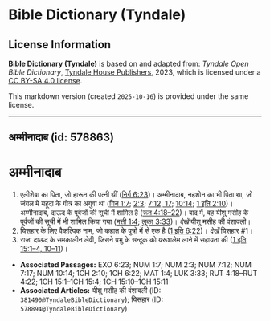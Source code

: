 # Bible Dictionary (Tyndale)

## License Information

**Bible Dictionary (Tyndale)** is based on and adapted from: _Tyndale Open Bible Dictionary_, [Tyndale House Publishers](https://tyndaleopenresources.com/), 2023, which is licensed under a [CC BY-SA 4.0 license](https://creativecommons.org/licenses/by-sa/4.0/legalcode.en).

This markdown version (created `2025-10-16`) is provided under the same license.



--------------------------------

## अम्मीनादाब (id: 578863)

अम्मीनादाब
==========

1. एलीशेबा का पिता, जो हारून की पत्नी थीं ([निर्ग 6:23](https://ref.ly/Exod6:23))। अम्मीनादाब, नहशोन का भी पिता था, जो जंगल में यहूदा के गोत्र का अगुवा था ([गिन 1:7](https://ref.ly/Num1:7); [2:3](https://ref.ly/Num2:3); [7:12, 17](https://ref.ly/Num7:12,Num7:17); [10:14](https://ref.ly/Num10:14); [1 इति 2:10](https://ref.ly/1Chr2:10))। अम्मीनादाब, दाऊद के पूर्वजों की सूची में शामिल है ([रूत 4:18–22](https://ref.ly/Ruth4:18-Ruth4:22))। बाद में, वह यीशु मसीह के पूर्वजों की सूची में भी शामिल किया गया ([मत्ती 1:4](https://ref.ly/Matt1:4); [लूका 3:33](https://ref.ly/Luke3:33))। *देखें* यीशु मसीह की वंशावली।
2. यिसहार के लिए वैकल्पिक नाम, जो कहात के पुत्रों में से एक है ([1 इति 6:22](https://ref.ly/1Chr6:22))। *देखें* यिसहार \#1।
3. राजा दाऊद के समकालीन लेवी, जिसने प्रभु के सन्दूक को यरूशलेम लाने में सहायता की ([1 इति 15:1–4, 10–11](https://ref.ly/1Chr15:1-1Chr15:4,1Chr15:10-1Chr15:11))।

* **Associated Passages:** EXO 6:23; NUM 1:7; NUM 2:3; NUM 7:12; NUM 7:17; NUM 10:14; 1CH 2:10; 1CH 6:22; MAT 1:4; LUK 3:33; RUT 4:18–RUT 4:22; 1CH 15:1–1CH 15:4; 1CH 15:10–1CH 15:11
* **Associated Articles:** यीशु मसीह की वंशावली (ID: `381490@TyndaleBibleDictionary`); यिसहार (ID: `578894@TyndaleBibleDictionary`)

